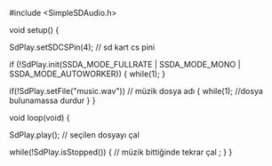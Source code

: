 #include <SimpleSDAudio.h>
  
void setup()
{ 
  
 SdPlay.setSDCSPin(4); // sd kart cs pini
  
 if (!SdPlay.init(SSDA_MODE_FULLRATE | SSDA_MODE_MONO | SSDA_MODE_AUTOWORKER))
 {
 while(1); 
 } 
  
 if(!SdPlay.setFile("music.wav")) // müzik dosya adı
 {
 while(1); //dosya bulunamassa durdur
 } 
}
  
void loop(void) {
  
 SdPlay.play(); // seçilen dosyayı çal
  
 while(!SdPlay.isStopped()) { // müzik bittiğinde tekrar çal
 ; 
 }
}
